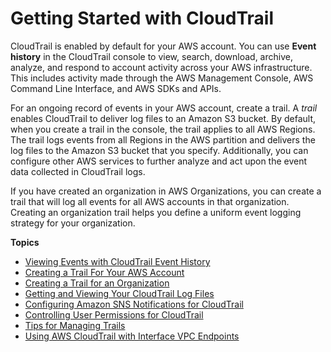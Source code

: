 # Getting Started with CloudTrail<a name="cloudtrail-getting-started"></a>

 CloudTrail is enabled by default for your AWS account\. You can use **Event history** in the CloudTrail console to view, search, download, archive, analyze, and respond to account activity across your AWS infrastructure\. This includes activity made through the AWS Management Console, AWS Command Line Interface, and AWS SDKs and APIs\.

For an ongoing record of events in your AWS account, create a trail\. A *trail* enables CloudTrail to deliver log files to an Amazon S3 bucket\. By default, when you create a trail in the console, the trail applies to all AWS Regions\. The trail logs events from all Regions in the AWS partition and delivers the log files to the Amazon S3 bucket that you specify\. Additionally, you can configure other AWS services to further analyze and act upon the event data collected in CloudTrail logs\. 

If you have created an organization in AWS Organizations, you can create a trail that will log all events for all AWS accounts in that organization\. Creating an organization trail helps you define a uniform event logging strategy for your organization\.

**Topics**
+ [Viewing Events with CloudTrail Event History](view-cloudtrail-events.md)
+ [Creating a Trail For Your AWS Account](cloudtrail-create-and-update-a-trail.md)
+ [Creating a Trail for an Organization](creating-trail-organization.md)
+ [Getting and Viewing Your CloudTrail Log Files](get-and-view-cloudtrail-log-files.md)
+ [Configuring Amazon SNS Notifications for CloudTrail](configure-sns-notifications-for-cloudtrail.md)
+ [Controlling User Permissions for CloudTrail](control-user-permissions-for-cloudtrail.md)
+ [Tips for Managing Trails](cloudtrail-concepts-trails-managing-and-using.md)
+ [Using AWS CloudTrail with Interface VPC Endpoints](cloudtrail-and-interface-VPC.md)